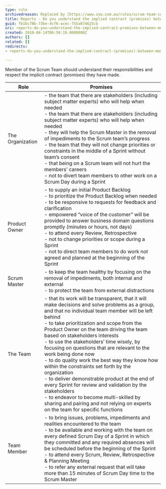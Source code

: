 ```yaml
---
type: rule
archivedreason: Replaced by [https://www.ssw.com.au/rules/scrum-team-contract](/rules/scrum-team-contract)
title: Reports - Do you understand the implied contract (promises) between Members of the Scrum Team?
guid: fb1bc78b-73be-4cf6-acec-755a074625cb
uri: reports-do-you-understand-the-implied-contract-promises-between-members-of-the-scrum-team
created: 2010-04-14T06:50:19.0000000Z
authors: []
related: []
redirects:
- reports-do-you-understand-the-implied-contract-(promises)-between-members-of-the-scrum-team

---
```


Member of the Scrum Team should understand their responsibilities and respect the implicit contract (promises) they have made.

<!--endintro-->

| **Role** | **Promises** |
| --- | --- |
| The Organization | - the team that there are stakeholders (including subject matter experts) who will help when needed <br> - the team that there are stakeholders (including subject matter experts) who will help when needed <br> - they will help the Scrum Master in the removal of impediments to the Scrum team’s progress <br> - the team that they will not change priorities or constraints in the middle of a Sprint without team’s consent <br> - that being on a Scrum team will not hurt the members’ careers <br> - not to divert team members to other work on a Scrum Day during a Sprint |
| Product Owner | - to supply an initial Product Backlog <br> - to prioritize the Product Backlog when needed <br> - to be responsive to requests for feedback and clarification <br> - empowered “voice of the customer” will be provided to answer business domain questions promptly (minutes or hours, not days) <br> - to attend every Review, Retrospective <br> - not to change priorities or scope during a Sprint <br> - not to direct team members to do work not agreed and planned at the beginning of the Sprint |
| Scrum Master | - to keep the team healthy by focusing on the removal of impediments, both internal and external <br> - to protect the team from external distractions |
| The Team | - that its work will be transparent, that it will make decisions and solve problems as a group, and that no individual team member will be left behind <br> - to take prioritization and scope from the Product Owner on the team driving the team based on stakeholders interests <br> - to use the stakeholders’ time wisely, by focusing on questions that are relevant to the work being done now <br> - to do quality work the best way they know how within the constraints set forth by the organization <br> - to deliver demonstrable product at the end of every Sprint for review and validation by the stakeholders <br> - to endeavor to become multi-skilled by sharing and pairing and not relying on experts on the team for specific functions |
| Team Member | - to bring issues, problems, impediments and realities encountered to the team <br> - to be available and working with the team on every defined Scrum Day of a Sprint in which they committed and any required absences will be scheduled before the beginning of the Sprint <br> - to attend every Scrum, Review, Retrospective &amp; Planning Meeting <br> - to refer any external request that will take more than 15 minutes of Scrum Day time to the Scrum Master |
